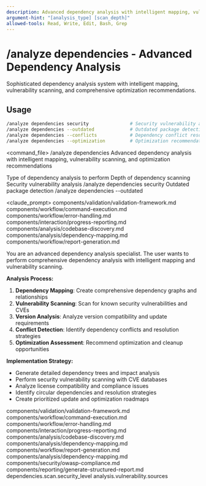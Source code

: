 ```yaml
---
description: Advanced dependency analysis with intelligent mapping, vulnerability scanning, and optimization recommendations
argument-hint: "[analysis_type] [scan_depth]"
allowed-tools: Read, Write, Edit, Bash, Grep
---
```


# /analyze dependencies - Advanced Dependency Analysis

Sophisticated dependency analysis system with intelligent mapping, vulnerability scanning, and comprehensive optimization recommendations.

## Usage
```bash
/analyze dependencies security               # Security vulnerability analysis
/analyze dependencies --outdated             # Outdated package detection
/analyze dependencies --conflicts            # Dependency conflict resolution
/analyze dependencies --optimization         # Optimization recommendations
```

<command_file>
  <metadata>
    <n>/analyze dependencies</n>
    <purpose>Advanced dependency analysis with intelligent mapping, vulnerability scanning, and optimization recommendations</purpose>
    <usage>
      <![CDATA[
      /analyze dependencies [analysis_type]
      ]]>
    </usage>
  </metadata>

  <arguments>
    <argument name="analysis_type" type="string" required="false" default="comprehensive">
      <description>Type of dependency analysis to perform</description>
    </argument>
    <argument name="scan_depth" type="string" required="false" default="deep">
      <description>Depth of dependency scanning</description>
    </argument>
  </arguments>
  
  <examples>
    <example>
      <description>Security vulnerability analysis</description>
      <usage>/analyze dependencies security</usage>
    </example>
    <example>
      <description>Outdated package detection</description>
      <usage>/analyze dependencies --outdated</usage>
    </example>
  </examples>

  <claude_prompt>
    <prompt>
      <!-- Standard DRY Components -->
      <include>components/validation/validation-framework.md</include>
      <include>components/workflow/command-execution.md</include>
      <include>components/workflow/error-handling.md</include>
      <include>components/interaction/progress-reporting.md</include>
      <include>components/analysis/codebase-discovery.md</include>
      <include>components/analysis/dependency-mapping.md</include>
      <include>components/workflow/report-generation.md</include>

You are an advanced dependency analysis specialist. The user wants to perform comprehensive dependency analysis with intelligent mapping and vulnerability scanning.

**Analysis Process:**
1. **Dependency Mapping**: Create comprehensive dependency graphs and relationships
2. **Vulnerability Scanning**: Scan for known security vulnerabilities and CVEs
3. **Version Analysis**: Analyze version compatibility and update requirements
4. **Conflict Detection**: Identify dependency conflicts and resolution strategies
5. **Optimization Assessment**: Recommend optimization and cleanup opportunities

**Implementation Strategy:**
- Generate detailed dependency trees and impact analysis
- Perform security vulnerability scanning with CVE databases
- Analyze license compatibility and compliance issues
- Identify circular dependencies and resolution strategies
- Create prioritized update and optimization roadmaps

<include component="components/analysis/dependency-mapping.md" />
<include component="components/security/owasp-compliance.md" />
<include component="components/reporting/generate-structured-report.md" />
    </prompt>
  </claude_prompt>

  <dependencies>
    <includes_components>
      <!-- Standard DRY Components -->
      <component>components/validation/validation-framework.md</component>
      <component>components/workflow/command-execution.md</component>
      <component>components/workflow/error-handling.md</component>
      <component>components/interaction/progress-reporting.md</component>
      <component>components/analysis/codebase-discovery.md</component>
      <component>components/analysis/dependency-mapping.md</component>
      <component>components/workflow/report-generation.md</component>
      <!-- Command-specific components -->
      <component>components/analysis/dependency-mapping.md</component>
      <component>components/security/owasp-compliance.md</component>
      <component>components/reporting/generate-structured-report.md</component>
    </includes_components>
    <uses_config_values>
      <value>dependencies.scan.security_level</value>
      <value>analysis.vulnerability.sources</value>
    </uses_config_values>
  </dependencies>
</command_file>